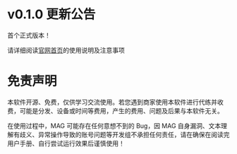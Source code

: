 # v0.1.0 更新公告

首个正式版本！

请详细阅读[官网首页](https://github.com/SuperWaterGod/MaaGakumasu)的使用说明及注意事项



# 免责声明
本软件开源、免费，仅供学习交流使用。若您遇到商家使用本软件进行代练并收费，可能是分发、设备或时间等费用，产生的费用、问题及后果与本软件无关。

在使用过程中，MAG 可能存在任何意想不到的 Bug，因 MAG 自身漏洞、文本理解有歧义、异常操作导致的账号问题等开发组不承担任何责任，请在确保在阅读完用户手册、自行尝试运行效果后谨慎使用！